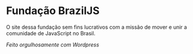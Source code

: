 # Fundação BrazilJS

O site dessa fundação sem fins lucrativos com a missão de mover e unir a comunidade de JavaScript no Brasil.

*Feito orgulhosamente com Wordpress*